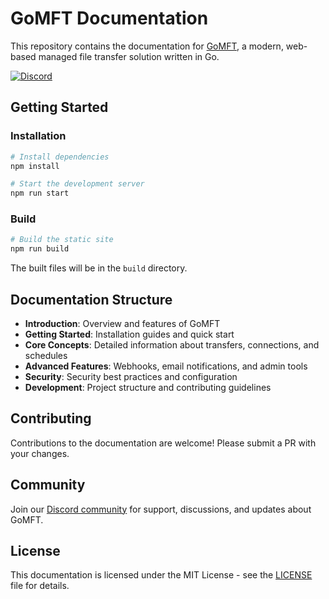 # GoMFT Documentation

This repository contains the documentation for [GoMFT](https://github.com/StarFleetCPTN/GoMFT), a modern, web-based managed file transfer solution written in Go.

[![Discord](https://img.shields.io/discord/1351354052654403675?color=7289da&logo=discord&logoColor=white&label=Discord)](https://discord.gg/f9dwtM3j)

## Getting Started

### Installation

```bash
# Install dependencies
npm install

# Start the development server
npm run start
```

### Build

```bash
# Build the static site
npm run build
```

The built files will be in the `build` directory.

## Documentation Structure

- **Introduction**: Overview and features of GoMFT
- **Getting Started**: Installation guides and quick start
- **Core Concepts**: Detailed information about transfers, connections, and schedules
- **Advanced Features**: Webhooks, email notifications, and admin tools
- **Security**: Security best practices and configuration
- **Development**: Project structure and contributing guidelines

## Contributing

Contributions to the documentation are welcome! Please submit a PR with your changes.

## Community

Join our [Discord community](https://discord.gg/f9dwtM3j) for support, discussions, and updates about GoMFT.

## License

This documentation is licensed under the MIT License - see the [LICENSE](LICENSE) file for details.
